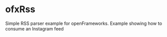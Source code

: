 ofxRss
======

Simple RSS parser example for openFrameworks. Example showing how to consume an Instagram feed